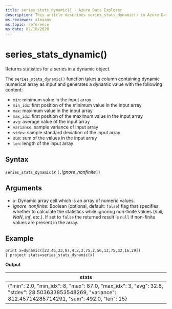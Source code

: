 ```yaml
---
title: series_stats_dynamic() - Azure Data Explorer
description: This article describes series_stats_dynamic() in Azure Data Explorer.
ms.reviewer: alexans
ms.topic: reference
ms.date: 02/10/2020
---
```

# series_stats_dynamic()

Returns statistics for a series in a dynamic object.  

The `series_stats_dynamic()` function takes a column containing dynamic numerical array as input and generates a dynamic value with the following content:
* `min`: minimum value in the input array
* `min_idx`: first position of the minimum value in the input array
* `max`: maximum value in the input array
* `max_idx`: first position of the maximum value in the input array
* `avg`: average value of the input array
* `variance`: sample variance of input array
* `stdev`: sample standard deviation of the input array
* `sum`: sum of the values in the input array
* `len`: length of the input array

## Syntax

`series_stats_dynamic(`*x* `[,`*ignore_nonfinite*`])`

## Arguments

* *x*: Dynamic array cell which is an array of numeric values. 
* *ignore_nonfinite*: Boolean (optional, default: `false`) flag that specifies whether to calculate the statistics while ignoring non-finite values (*null*, *NaN*, *inf*, etc.). If set to `false` the returned result is `null` if non-finite values are present in the array.

## Example

<!-- csl: https://help.kusto.windows.net/Samples -->
```kusto
print x=dynamic([23,46,23,87,4,8,3,75,2,56,13,75,32,16,29]) 
| project stats=series_stats_dynamic(x)
```

**Output**

|stats|
|---|
|{"min": 2.0, "min_idx": 8, "max": 87.0, "max_idx": 3, "avg": 32.8, "stdev": 28.503633853548269, "variance": 812.45714285714291, "sum": 492.0, "len": 15}|
